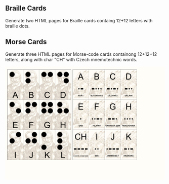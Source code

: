 ## Braille Cards
Generate two HTML pages for Braille cards containg 12+12 letters with braille dots.

## Morse Cards

Generate three HTML pages for Morse-code cards containong 12+12+12 letters, along with char "CH" with Czech mnemotechnic words.

![example](example.jpg)
